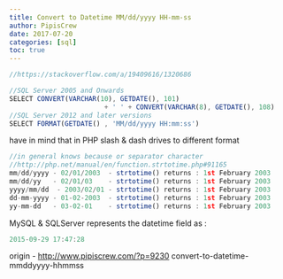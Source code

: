 ```yaml
---
title: Convert to Datetime MM/dd/yyyy HH-mm-ss
author: PipisCrew
date: 2017-07-20
categories: [sql]
toc: true
---
```


```js
//https://stackoverflow.com/a/19409616/1320686

//SQL Server 2005 and Onwards
SELECT CONVERT(VARCHAR(10), GETDATE(), 101) 
                        + ' ' + CONVERT(VARCHAR(8), GETDATE(), 108)
//SQL Server 2012 and later versions
SELECT FORMAT(GETDATE() , 'MM/dd/yyyy HH:mm:ss')
```

have in mind that in PHP slash & dash drives to different format
```js
//in general knows because or separator character
//http://php.net/manual/en/function.strtotime.php#91165
mm/dd/yyyy - 02/01/2003  - strtotime() returns : 1st February 2003
mm/dd/yy   - 02/01/03    - strtotime() returns : 1st February 2003
yyyy/mm/dd  - 2003/02/01 - strtotime() returns : 1st February 2003
dd-mm-yyyy - 01-02-2003  - strtotime() returns : 1st February 2003
yy-mm-dd   - 03-02-01    - strtotime() returns : 1st February 2003
```

MySQL & SQLServer represents the datetime field as :
```js
2015-09-29 17:47:28
```

origin - http://www.pipiscrew.com/?p=9230 convert-to-datetime-mmddyyyy-hhmmss